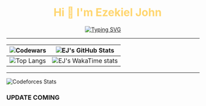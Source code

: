 <div id="user-content-toc">
    <ul align="center" style="list-style: none;">
        <summary style="color: #FFD670;">
            <h1>Hi 👋 I'm Ezekiel John</h1>
        </summary>
    </ul>
</div>

<p align="center">
    <a href="https://git.io/typing-svg">
        <img
            src="https://readme-typing-svg.demolab.com?font=JetBrains+Mono&size=26&pause=1000&color=FFD670&repeat=false&width=920&height=72&lines=Computer+Science+Student+|+Software+Engineer+%7C+UI+Designer"
            alt="Typing SVG" />
    </a>
</p>

---

|                        ![Codewars](https://github.r2v.ch/codewars?user=alvarezekiel19&top_languages=true)                         | ![EJ's GitHub Stats](https://github-readme-stats.vercel.app/api?username=alvarezekiel19&theme=one_dark_pro&show_icons=true) |
| :-------------------------------------------------------------------------------------------------------------------------------: | :-------------------------------------------------------------------------------------------------------------------------: |
| ![Top Langs](https://github-readme-stats.vercel.app/api/top-langs/?username=alvarezekiel19&theme=one_dark_pro&hide_progress=true) |            ![EJ's WakaTime stats](https://github-readme-stats.vercel.app/api/wakatime?username=LuckyPotato9912)             |

---

![Codeforces Stats](https://codeforces-readme-stats.vercel.app/api/card?username=alvarezekiel19)

### UPDATE COMING
